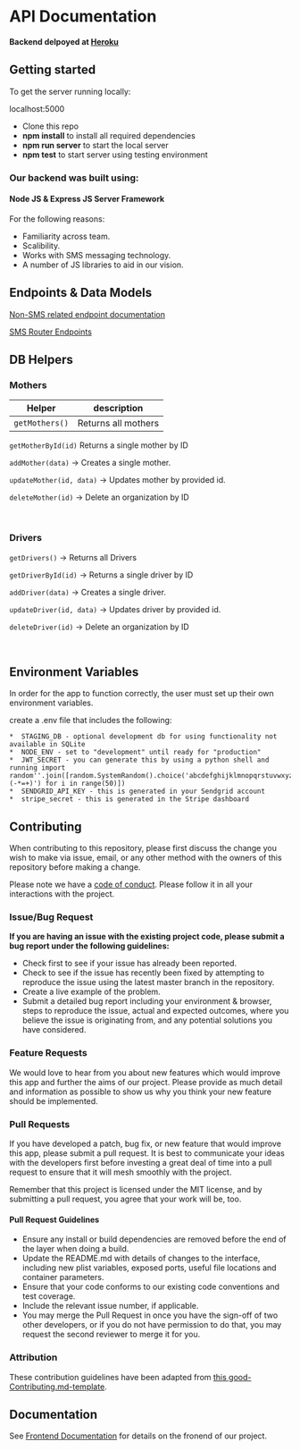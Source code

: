 
# API Documentation

#### Backend delpoyed at [Heroku](https://production-fe-labs17-safe.herokuapp.com/) <br>

## Getting started

To get the server running locally:

localhost:5000

- Clone this repo
- **npm install** to install all required dependencies
- **npm run server** to start the local server
- **npm test** to start server using testing environment

### Our backend was built using:
#### Node JS & Express JS Server Framework

For the following reasons:
-    Familiarity across team.
-    Scalibility.
-    Works with SMS messaging technology.
-    A number of JS libraries to aid in our vision. 

## Endpoints & Data Models

[Non-SMS related endpoint documentation](https://documenter.getpostman.com/view/6290768/SW7UcWoB?version=latest)

[SMS Router Endpoints](https://documenter.getpostman.com/view/8744942/SW7Z4UeK?version=latest#d2e52725-8481-4f6c-97df-4ac21804e987)


## DB Helpers

### Mothers
|Helper         | description |
|---------------|-------------|
|`getMothers()` | Returns all mothers |

`getMotherById(id)` Returns a single mother by ID

`addMother(data)` -> Creates a single mother.

`updateMother(id, data)` -> Updates mother by provided id. 

`deleteMother(id)` -> Delete an organization by ID

<br>

### Drivers

`getDrivers()` -> Returns all Drivers

`getDriverById(id)` -> Returns a single driver by ID

`addDriver(data)` -> Creates a single driver.

`updateDriver(id, data)` -> Updates driver by provided id. 

`deleteDriver(id)` -> Delete an organization by ID


<br>


## Environment Variables

In order for the app to function correctly, the user must set up their own environment variables.

create a .env file that includes the following:

    
    *  STAGING_DB - optional development db for using functionality not available in SQLite
    *  NODE_ENV - set to "development" until ready for "production"
    *  JWT_SECRET - you can generate this by using a python shell and running import random''.join([random.SystemRandom().choice('abcdefghijklmnopqrstuvwxyz0123456789!@#\$%^&amp;*(-*=+)') for i in range(50)])
    *  SENDGRID_API_KEY - this is generated in your Sendgrid account
    *  stripe_secret - this is generated in the Stripe dashboard
    
## Contributing

When contributing to this repository, please first discuss the change you wish to make via issue, email, or any other method with the owners of this repository before making a change.

Please note we have a [code of conduct](./code_of_conduct.md). Please follow it in all your interactions with the project.

### Issue/Bug Request

 **If you are having an issue with the existing project code, please submit a bug report under the following guidelines:**
 - Check first to see if your issue has already been reported.
 - Check to see if the issue has recently been fixed by attempting to reproduce the issue using the latest master branch in the repository.
 - Create a live example of the problem.
 - Submit a detailed bug report including your environment & browser, steps to reproduce the issue, actual and expected outcomes,  where you believe the issue is originating from, and any potential solutions you have considered.

### Feature Requests

We would love to hear from you about new features which would improve this app and further the aims of our project. Please provide as much detail and information as possible to show us why you think your new feature should be implemented.

### Pull Requests

If you have developed a patch, bug fix, or new feature that would improve this app, please submit a pull request. It is best to communicate your ideas with the developers first before investing a great deal of time into a pull request to ensure that it will mesh smoothly with the project.

Remember that this project is licensed under the MIT license, and by submitting a pull request, you agree that your work will be, too.

#### Pull Request Guidelines

- Ensure any install or build dependencies are removed before the end of the layer when doing a build.
- Update the README.md with details of changes to the interface, including new plist variables, exposed ports, useful file locations and container parameters.
- Ensure that your code conforms to our existing code conventions and test coverage.
- Include the relevant issue number, if applicable.
- You may merge the Pull Request in once you have the sign-off of two other developers, or if you do not have permission to do that, you may request the second reviewer to merge it for you.

### Attribution

These contribution guidelines have been adapted from [this good-Contributing.md-template](https://gist.github.com/PurpleBooth/b24679402957c63ec426).

## Documentation

See [Frontend Documentation](https://github.com/Lambda-School-Labs/safe-mothers-fe/blob/master/README.md) for details on the fronend of our project.
